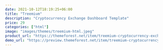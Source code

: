 ```yaml
---
date: 2021-10-12T18:19:25+06:00
title: "Treemium"
description: "Cryptocurrency Exchange Dashboard Template"
price: 29
categories: ["html"]
image: "images/themes/treemium-html.jpeg"
product_url: "https://themeforest.net/item/treemium-cryptocurrency-exchange-dashboard-template/29405946"
demo_url: "https://preview.themeforest.net/item/treemium-cryptocurrency-exchange-dashboard-template/full_screen_preview/29405946"
---
```


